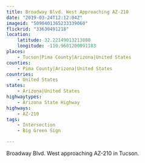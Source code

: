 ```yaml
---
title: Broadway Blvd. West Approaching AZ-210
date: "2019-03-24T12:12:04Z"
imageid: "5090401365233339060"
flickrid: "33630491218"
location:
    latitude: 32.22149013213888
    longitude: -110.9601200091183
places:
    - Tucson|Pima County|Arizona|United States
counties:
    - Pima County|Arizona|United States
countries:
    - United States
states:
    - Arizona|United States
highwaytypes:
    - Arizona State Highway
highways:
    - AZ-210
tags:
    - Intersection
    - Big Green Sign

---
```

Broadway Blvd. West approaching AZ-210 in Tucson.